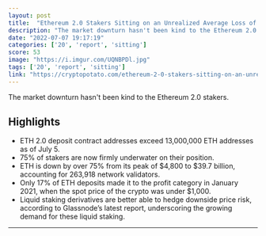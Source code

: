 ```yaml
---
layout: post
title:  "Ethereum 2.0 Stakers Sitting on an Unrealized Average Loss of 55%"
description: "The market downturn hasn't been kind to the Ethereum 2.0 stakers."
date: "2022-07-07 19:17:19"
categories: ['20', 'report', 'sitting']
score: 53
image: "https://i.imgur.com/UQNBPDl.jpg"
tags: ['20', 'report', 'sitting']
link: "https://cryptopotato.com/ethereum-2-0-stakers-sitting-on-an-unrealized-average-loss-of-55-report"
---
```


The market downturn hasn't been kind to the Ethereum 2.0 stakers.

## Highlights

- ETH 2.0 deposit contract addresses exceed 13,000,000 ETH addresses as of July 5.
- 75% of stakers are now firmly underwater on their position.
- ETH is down by over 75% from its peak of $4,800 to $39.7 billion, accounting for 263,918 network validators.
- Only 17% of ETH deposits made it to the profit category in January 2021, when the spot price of the crypto was under $1,000.
- Liquid staking derivatives are better able to hedge downside price risk, according to Glassnode’s latest report, underscoring the growing demand for these liquid staking.

---
